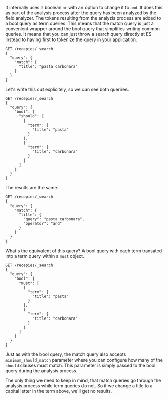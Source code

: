 It internally uses a boolean `or` with an option to change it to `and`. It does this as part of the analysis process after the query has been analyzed by the field analyzer. The tokens resulting from the analyzis process are added to a bool query as term queries. This means that the match query is just a convenient wrapper around the bool query that simplifies writing common queries. It means that you can just throw a search query directly at ES instead to having first to tokenize the query in your application. 

```
GET /recepies/_search
{
  "query": {
    "match": {
      "title": "pasta carbonara"
    }
  }
}
```
Let's write this out explicitely, so we can see both querires. 

```
GET /recepies/_search
{
  "query": {
    "bool": {
      "should": [
        {
          "term": {
            "title": "pasta"
          }
        },
        {
          "term": {
            "title": "carbonara"
          }
        }
      ]
    }
  }
}
```
The results are the same.
```
GET /recepies/_search
{
  "query": {
    "match": {
      "title": {
        "query": "pasta carbonara",
        "operator": "and"
      }
    }
  }
}
```
What's the equivalent of this query? A bool query with each term transated into a term query within a `must` object. 

```
GET /recepies/_search
{
  "query": {
    "bool": {
      "must": [
        {
          "term": {
            "title": "pasta"
          }
        },
        {
          "term": {
            "title": "carbonara"
          }
        }
      ]
    }
  }
}
```

Just as with the bool query, the match query also accepts `minimum_should_match` parameter where you can configure how many of the `should` clauses must match. This parameter is simply passed to the bool query during the analysis process. 

The only thing we need to keep in mind, that match queries go through the analysis process while term queries do not. So if we change a title to a capital letter in the term above, we'll get no results.
